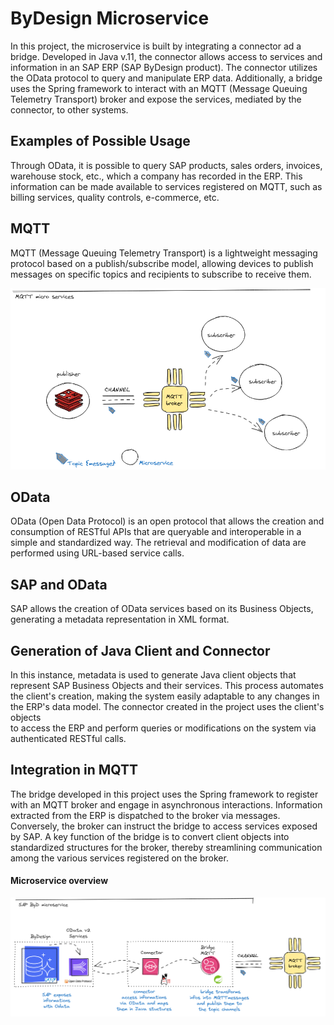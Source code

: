 # ByDesign Microservice

In this project, the microservice is built by integrating a connector ad a bridge. 
Developed in Java v.11, the connector allows access to services and information 
in an SAP ERP (SAP ByDesign product). 
The connector utilizes the OData protocol to query and manipulate ERP data. 
Additionally, a bridge uses the Spring framework to interact with an MQTT 
(Message Queuing Telemetry Transport) broker and expose the services, 
mediated by the connector, to other systems.

## Examples of Possible Usage
Through OData, it is possible to query SAP products, sales orders, invoices, warehouse stock, etc., which a company has recorded in the ERP. This information can be made available to services registered on MQTT, such as billing services, quality controls, e-commerce, etc.

## MQTT
MQTT (Message Queuing Telemetry Transport) is a lightweight messaging protocol based on 
a publish/subscribe model, allowing devices to publish messages on specific
topics and recipients to subscribe to receive them.

![MQTT](./sapbydbridge-main/sapbydesign/img/MQTT.png)
## OData

OData (Open Data Protocol) is an open protocol that allows the creation and consumption of RESTful APIs that are queryable and interoperable in a simple and standardized way. The retrieval and modification of data are performed using URL-based service calls.
## SAP and OData

SAP allows the creation of OData services based on its Business Objects, generating a metadata representation in XML format.
## Generation of Java Client and Connector

In this instance,  metadata is used to generate Java client objects that represent SAP Business Objects and their services. 
This process automates the client's creation, making the system easily adaptable to any changes in the ERP's data model. 
The connector created in the project uses the client's objects  
to access the ERP and perform queries or modifications on the system via authenticated RESTful calls.

## Integration in MQTT

The bridge developed in this project uses the Spring framework to register with an MQTT broker and engage in asynchronous interactions.
Information extracted from the ERP is dispatched to the broker via messages.
Conversely, the broker can instruct the bridge to access services exposed by SAP. 
A key function of the bridge is to convert client objects into standardized structures for
the broker, thereby streamlining communication among the various services registered on the broker.


#### Microservice overview
![Microservice](./sapbydbridge-main/sapbydesign/img/Connettore.png)


